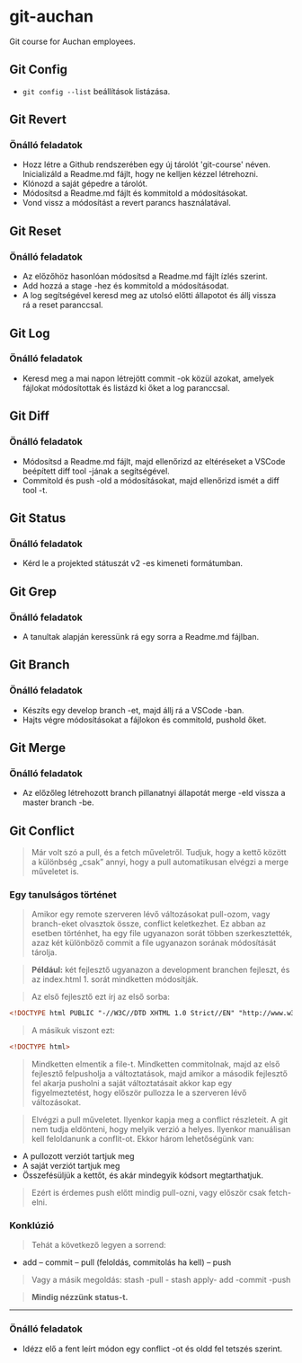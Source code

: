 # git-auchan
Git course for Auchan employees.

## Git Config
- `git config --list` beállítások listázása.

## Git Revert
### Önálló feladatok 
* Hozz létre a Github rendszerében egy új tárolót 'git-course' néven.  
Inicializáld a Readme.md fájlt, hogy ne kelljen kézzel létrehozni.  
* Klónozd a saját gépedre a tárolót.
* Módosítsd a Readme.md fájlt és kommitold a módosításokat.
* Vond vissz a módosítást a revert parancs használatával.

## Git Reset
### Önálló feladatok  
* Az előzőhöz hasonlóan módosítsd a Readme.md fájlt ízlés szerint.
* Add hozzá a stage -hez és kommitold a módosításodat.
* A log segítségével keresd meg az utolsó előtti állapotot és állj vissza  
rá a reset paranccsal.  

## Git Log
### Önálló feladatok  
* Keresd meg a mai napon létrejött commit -ok közül azokat, amelyek fájlokat 
módosítottak és listázd ki őket a log paranccsal.  

## Git Diff
### Önálló feladatok

-   Módosítsd a Readme.md fájlt, majd ellenőrizd az eltéréseket a VSCode
    beépített diff tool -jának a segítségével.
-   Commitold és push -old a módosításokat, majd ellenőrizd ismét a
    diff tool -t.

## Git Status
### Önálló feladatok  
* Kérd le a projekted státuszát v2 -es kimeneti formátumban.  

## Git Grep
### Önálló feladatok
* A tanultak alapján keressünk rá egy sorra a Readme.md fájlban.  

## Git Branch
### Önálló feladatok
* Készíts egy develop branch -et, majd állj rá a VSCode -ban.  
* Hajts végre módosításokat a fájlokon és commitold, pushold őket.  

## Git Merge
### Önálló feladatok
* Az előzőleg létrehozott branch pillanatnyi állapotát merge -eld vissza a 
master branch -be.

## Git Conflict
> Már volt szó a pull, és a fetch műveletről. Tudjuk, hogy a kettő között a 
különbség „csak” annyi, hogy a pull automatikusan elvégzi a merge műveletet is.  
  
### Egy tanulságos történet  
> Amikor egy remote szerveren lévő változásokat pull-ozom, vagy branch-eket 
olvasztok össze, conflict keletkezhet. Ez abban az esetben történhet, ha egy 
file ugyanazon sorát többen szerkesztették, azaz két különböző commit a 
file ugyanazon sorának módosítását tárolja. 
  
> __Például:__ két fejlesztő ugyanazon a development branchen fejleszt, 
és az index.html 1. sorát mindketten módosítják.
  
> Az első fejlesztő ezt írj az első sorba:  
``` html
<!DOCTYPE html PUBLIC "-//W3C//DTD XHTML 1.0 Strict//EN" "http://www.w3.org/TR/xhtml1/DTD/xhtml1-strict.dtd">
```  
  
> A másikuk viszont ezt:  
``` html
<!DOCTYPE html>
```  
  
> Mindketten elmentik a file-t. Mindketten commitolnak, majd az első fejlesztő 
felpusholja a változtatások, majd amikor a második fejlesztő fel akarja pusholni 
a saját változtatásait akkor kap egy figyelmeztetést, hogy először pullozza 
le a szerveren lévő változásokat.  
  
> Elvégzi a pull műveletet. Ilyenkor kapja meg a conflict részleteit. A git nem 
tudja eldönteni, hogy melyik verzió a helyes. Ilyenkor manuálisan kell 
feloldanunk a conflit-ot. Ekkor három lehetőségünk van: 
* A pullozott verziót tartjuk meg
* A saját verziót tartjuk meg
* Összefésüljük a kettőt, és akár mindegyik kódsort megtarthatjuk.  
  
> Ezért is érdemes push előtt mindig pull-ozni, vagy először csak fetch-elni.
  
### Konklúzió  
> Tehát a következő legyen a sorrend:
* add – commit – pull (feloldás, commitolás ha kell) – push
  
> Vagy a másik megoldás:
stash -pull - stash apply- add -commit -push
  
> __Mindig nézzünk status-t.__  
  
----------

### Önálló feladatok
* Idézz elő a fent leírt módon egy conflict -ot és oldd fel tetszés szerint.
